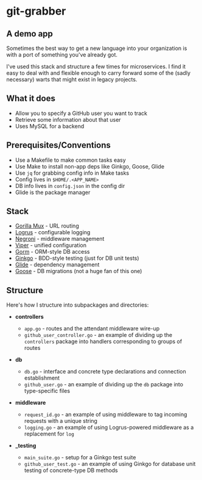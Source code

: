 # git-grabber

## A demo app
Sometimes the best way to get a new language into your organization is with a port of something you've already got.

I've used this stack and structure a few times for microservices. I find it easy to deal with and flexible enough to carry forward some of the (sadly necessary) warts that might exist in legacy projects.

## What it does
* Allow you to specify a GitHub user you want to track
* Retrieve some information about that user
* Uses MySQL for a backend

## Prerequisites/Conventions

* Use a Makefile to make common tasks easy
* Use Make to install non-app deps like Ginkgo, Goose, Glide
* Use `jq` for grabbing config info in Make tasks
* Config lives in `$HOME/.<APP_NAME>`
* DB info lives in `config.json` in the config dir
* Glide is the package manager

## Stack

* [Gorilla Mux](https://github.com/gorilla/mux) - URL routing
* [Logrus](https://github.com/sirupsen/logrus) - configurable logging
* [Negroni](https://github.com/urfave/negroni) - middleware management
* [Viper](https://github.com/spf13/viper) - unified configuration
* [Gorm](https://github.com/jinzhu/gorm) - ORM-style DB access
* [Ginkgo](https://github.com/onsi/ginkgo) - BDD-style testing (just for DB unit tests)
* [Glide](https://github.com/Masterminds/glide) - dependency management
* [Goose](https://github.com/pressly/goose) - DB migrations (not a huge fan of this one)

## Structure
Here's how I structure into subpackages and directories:

* **controllers**
	* `app.go` - routes and the attendant middleware wire-up
	* `github_user_controller.go` - an example of dividing up the `controllers` package into handlers corresponding to groups of routes

* **db**
	* `db.go` - interface and concrete type declarations and connection establishment
	* `github_user.go` - an example of dividing up the `db` package into type-specific files

* **middleware**
	* `request_id.go` - an example of using middleware to tag incoming requests with a unique string
	* `logging.go` - an example of using Logrus-powered middleware as a replacement for `log`

* **_testing**
	* `main_suite.go` - setup for a Ginkgo test suite
	* `github_user_test.go` - an example of using Ginkgo for database unit testing of concrete-type DB methods

